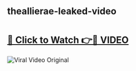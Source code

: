 ## theallierae-leaked-video 

# <h2><a href="http://freeplayer.one?title=theallierae-leaked-video&ref=21J">🔗 Click to Watch 👉🔴 VIDEO</a></h2>

<a href="http://freeplayer.one?title=theallierae-leaked-video&ref=21J" rel="nofollow" data-target="animated-image.originalLink"><img src="https://i.ibb.co.com/xMMVF88/686577567.gif" alt="Viral Video Original" style="max-width: 100%; display: inline-block;" data-target="animated-image.originalImage"></a>

